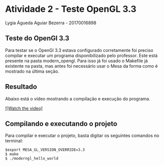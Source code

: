 # Atividade 2 - Teste OpenGL 3.3
Lygia Águeda Aguiar Bezerra - 20170016898

## Teste do OpenGl 3.3
Para testar se o OpenGl 3.3 estava configurado corretamente foi preciso compilar e executar um programa disponibilizado pelo professor. Este está presente na pasta modern_opengl.
Para isso já foi usado o Makefile já existente na pasta, mas antes foi necessário usar o Mesa da forma como é mostrado na última seção.

## Resultado
Abaixo está o vídeo mostrando a compilação e execução do programa.

[![Watch the video]](https://www.youtube.com/watch?v=laRx2zKcocQ&feature=youtu.be)

## Compilando e executando o projeto
Para compilar e executar o projeto, basta digitar os seguintes comandos no terminal:

    $export MESA_GL_VERSION_OVERRIDE=3.3
    $ make
    $ ./moderngl_hello_world

